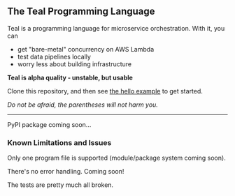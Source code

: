 ## The Teal Programming Language

Teal is a programming language for microservice orchestration. With it, you can 
- get "bare-metal" concurrency on AWS Lambda
- test data pipelines locally
- worry less about building infrastructure

**Teal is alpha quality - unstable, but usable**

Clone this repository, and then see [the hello example](examples/hello) to get
started.

*Do not be afraid, the parentheses will not harm you.*

---

PyPI package coming soon...


### Known Limitations and Issues

Only one program file is supported (module/package system coming soon).

There's no error handling. Coming soon!

The tests are pretty much all broken.
